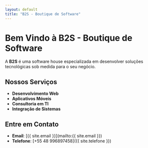 ```yaml
---
layout: default
title: "B2S - Boutique de Software"
---
```


# Bem Vindo à B2S - Boutique de Software

A **B2S** é uma software house especializada em desenvolver soluções tecnológicas sob medida para o seu negócio.

## Nossos Serviços

- **Desenvolvimento Web**
- **Aplicativos Móveis**
- **Consultoria em TI**
- **Integração de Sistemas**

## Entre em Contato

- **Email**: [{{ site.email }}](mailto:{{ site.email }})
- **Telefone**: [+55 48 996897458]({{ site.telefone }})
